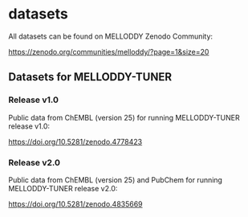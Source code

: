# datasets 
All datasets can be found on MELLODDY Zenodo Community:

https://zenodo.org/communities/melloddy/?page=1&size=20


## Datasets for MELLODDY-TUNER

### Release v1.0

Public data from ChEMBL (version 25) for running MELLODDY-TUNER release v1.0:

https://doi.org/10.5281/zenodo.4778423

### Release v2.0

Public data from ChEMBL (version 25) and PubChem for running MELLODDY-TUNER release v2.0:

https://doi.org/10.5281/zenodo.4835669
